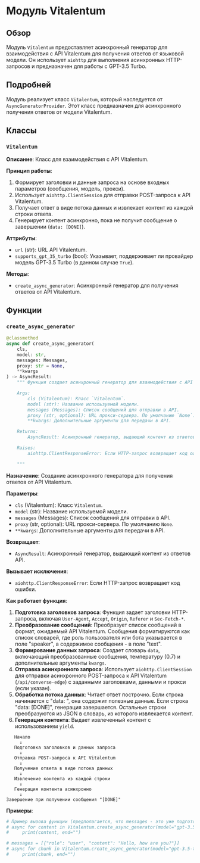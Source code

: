 # Модуль Vitalentum

## Обзор

Модуль `Vitalentum` предоставляет асинхронный генератор для взаимодействия с API Vitalentum для получения ответов от языковой модели. Он использует `aiohttp` для выполнения асинхронных HTTP-запросов и предназначен для работы с GPT-3.5 Turbo.

## Подробней

Модуль реализует класс `Vitalentum`, который наследуется от `AsyncGeneratorProvider`. Этот класс предназначен для асинхронного получения ответов от модели Vitalentum.

## Классы

### `Vitalentum`

**Описание**: Класс для взаимодействия с API Vitalentum.

**Принцип работы**:
1.  Формирует заголовки и данные запроса на основе входных параметров (сообщения, модель, прокси).
2.  Использует `aiohttp.ClientSession` для отправки POST-запроса к API Vitalentum.
3.  Получает ответ в виде потока данных и извлекает контент из каждой строки ответа.
4.  Генерирует контент асинхронно, пока не получит сообщение о завершении (`data: [DONE]`).

**Аттрибуты**:

*   `url` (str): URL API Vitalentum.
*   `supports_gpt_35_turbo` (bool): Указывает, поддерживает ли провайдер модель GPT-3.5 Turbo (в данном случае `True`).

**Методы**:

*   `create_async_generator`: Асинхронный генератор для получения ответов от API Vitalentum.

## Функции

### `create_async_generator`

```python
@classmethod
async def create_async_generator(
    cls,
    model: str,
    messages: Messages,
    proxy: str = None,
    **kwargs
) -> AsyncResult:
    """ Функция создает асинхронный генератор для взаимодействия с API Vitalentum и получения ответов от языковой модели.

    Args:
        cls (Vitalentum): Класс `Vitalentum`.
        model (str): Название используемой модели.
        messages (Messages): Список сообщений для отправки в API.
        proxy (str, optional): URL прокси-сервера. По умолчанию `None`.
        **kwargs: Дополнительные аргументы для передачи в API.

    Returns:
        AsyncResult: Асинхронный генератор, выдающий контент из ответов API.

    Raises:
        aiohttp.ClientResponseError: Если HTTP-запрос возвращает код ошибки.

    """
```

**Назначение**: Создание асинхронного генератора для получения ответов от API Vitalentum.

**Параметры**:

*   `cls` (Vitalentum): Класс `Vitalentum`.
*   `model` (str): Название используемой модели.
*   `messages` (Messages): Список сообщений для отправки в API.
*   `proxy` (str, optional): URL прокси-сервера. По умолчанию `None`.
*   `**kwargs`: Дополнительные аргументы для передачи в API.

**Возвращает**:

*   `AsyncResult`: Асинхронный генератор, выдающий контент из ответов API.

**Вызывает исключения**:

*   `aiohttp.ClientResponseError`: Если HTTP-запрос возвращает код ошибки.

**Как работает функция**:

1.  **Подготовка заголовков запроса**: Функция задает заголовки HTTP-запроса, включая `User-Agent`, `Accept`, `Origin`, `Referer` и `Sec-Fetch-*`.
2.  **Преобразование сообщений**: Преобразует список сообщений в формат, ожидаемый API Vitalentum. Сообщения форматируются как список словарей, где роль пользователя или бота указывается в поле "speaker", а содержимое сообщения - в поле "text".
3.  **Формирование данных запроса**: Создает словарь `data`, включающий преобразованные сообщения, температуру (0.7) и дополнительные аргументы `kwargs`.
4.  **Отправка асинхронного запроса**: Использует `aiohttp.ClientSession` для отправки асинхронного POST-запроса к API Vitalentum (`/api/converse-edge`) с заданными заголовками, данными и прокси (если указан).
5.  **Обработка потока данных**: Читает ответ построчно. Если строка начинается с "data: ", она содержит полезные данные. Если строка "data: [DONE]", генерация завершается. Остальные строки преобразуются из JSON в словарь, из которого извлекается контент.
6.  **Генерация контента**: Выдает извлеченный контент с использованием `yield`.

```
   Начало
     ↓
   Подготовка заголовков и данных запроса
     ↓
   Отправка POST-запроса к API Vitalentum
     ↓
   Получение ответа в виде потока данных
     ↓
   Извлечение контента из каждой строки
     ↓
   Генерация контента асинхронно
     ↓
Завершение при получении сообщения "[DONE]"
```

**Примеры**:

```python
# Пример вызова функции (предполагается, что messages - это уже подготовленный список сообщений)
# async for content in Vitalentum.create_async_generator(model="gpt-3.5-turbo", messages=messages):
#     print(content, end="")
```
```python
# messages = [{"role": "user", "content": "Hello, how are you?"}]
# async for chunk in Vitalentum.create_async_generator(model="gpt-3.5-turbo", messages=messages):
#     print(chunk, end="")